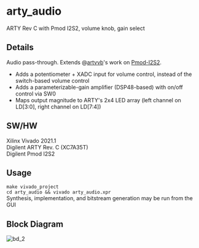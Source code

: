 # arty_audio
ARTY Rev C with Pmod I2S2, volume knob, gain select

## Details
Audio pass-through. Extends @[artvvb](https://github.com/artvvb)'s work on [Pmod-I2S2](https://github.com/Digilent/Pmod-I2S2). 
- Adds a potentiometer + XADC input for volume control, instead of the switch-based volume control
- Adds a parameterizable-gain amplifier (DSP48-based) with on/off control via SW0
- Maps output magnitude to ARTY's 2x4 LED array (left channel on LD[3:0], right channel on LD[7:4])

## SW/HW
Xilinx Vivado 2021.1<br/>
Digilent ARTY Rev. C (XC7A35T)<br/>
Digilent Pmod I2S2

## Usage
`make vivado_project` <br/>
`cd arty_audio && vivado arty_audio.xpr` <br/>
Synthesis, implementation, and bitstream generation may be run from the GUI

## Block Diagram
![bd_2](https://user-images.githubusercontent.com/18313961/132789122-b3eeb91a-795a-4a93-a268-e9e52463c3b7.png)

